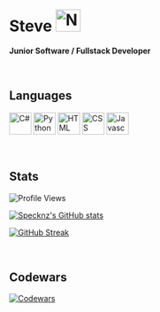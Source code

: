 # Steve <img alt="NZ-Flag" src="https://cdn-icons-png.flaticon.com/512/330/330564.png"  width="45" height="40">
**Junior Software / Fullstack Developer**

<br/>

## Languages

<img alt="C#" src="https://cdn-icons-png.flaticon.com/512/6132/6132221.png"  width="40" height="40"> <img alt="Python" src="https://cdn-icons-png.flaticon.com/512/5968/5968350.png"  width="40" height="40"> <img alt="HTML" src="https://cdn-icons-png.flaticon.com/512/732/732212.png"  width="40" height="40"> <img alt="CSS" src="https://cdn-icons-png.flaticon.com/512/732/732190.png"  width="40" height="40"> <img alt="Javascript" src="https://cdn-icons-png.flaticon.com/512/5968/5968292.png"  width="40" height="40">

<br/>

## Stats

![Profile Views](https://komarev.com/ghpvc/?username=Specknz&style=for-the-badge)

[![Specknz's GitHub stats](https://github-readme-stats.vercel.app/api?username=Specknz&theme=transparent&show_icons=true&hide=contribs&count_private=true)](https://github.com/anuraghazra/github-readme-stats)

[![GitHub Streak](https://github-readme-streak-stats.herokuapp.com?user=Specknz&theme=transparent)](https://git.io/streak-stats)

<br/>

## Codewars
[![Codewars](https://www.codewars.com/users/Specknz/badges/large)](https://www.codewars.com/users/Specknz)

